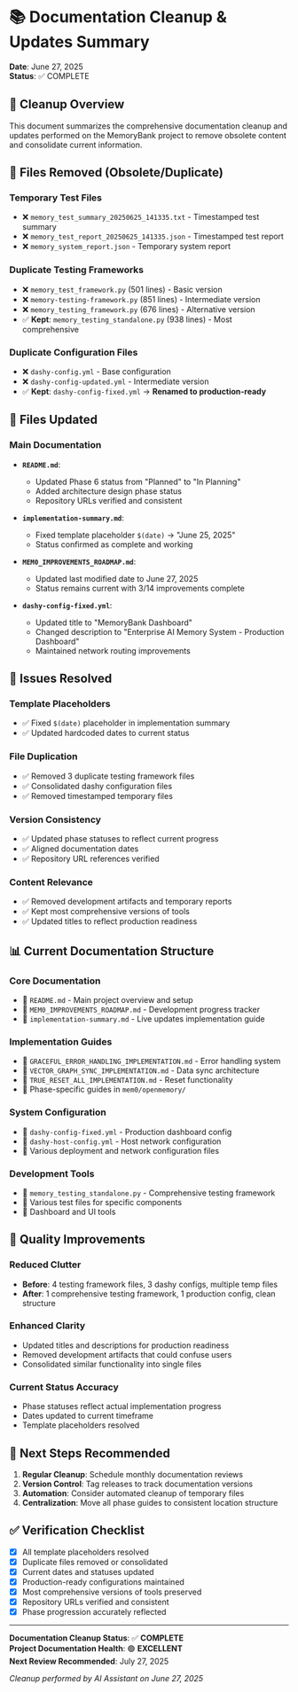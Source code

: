# 📚 Documentation Cleanup & Updates Summary

**Date**: June 27, 2025  
**Status**: ✅ COMPLETE

## 🎯 **Cleanup Overview**

This document summarizes the comprehensive documentation cleanup and updates performed on the MemoryBank project to remove obsolete content and consolidate current information.

## 🧹 **Files Removed (Obsolete/Duplicate)**

### **Temporary Test Files**
- ❌ `memory_test_summary_20250625_141335.txt` - Timestamped test summary
- ❌ `memory_test_report_20250625_141335.json` - Timestamped test report  
- ❌ `memory_system_report.json` - Temporary system report

### **Duplicate Testing Frameworks** 
- ❌ `memory_test_framework.py` (501 lines) - Basic version
- ❌ `memory-testing-framework.py` (851 lines) - Intermediate version
- ❌ `memory_testing_framework.py` (676 lines) - Alternative version
- ✅ **Kept**: `memory_testing_standalone.py` (938 lines) - Most comprehensive

### **Duplicate Configuration Files**
- ❌ `dashy-config.yml` - Base configuration
- ❌ `dashy-config-updated.yml` - Intermediate version
- ✅ **Kept**: `dashy-config-fixed.yml` → **Renamed to production-ready**

## 📝 **Files Updated**

### **Main Documentation**
- **`README.md`**:
  - Updated Phase 6 status from "Planned" to "In Planning"
  - Added architecture design phase status
  - Repository URLs verified and consistent

- **`implementation-summary.md`**:
  - Fixed template placeholder `$(date)` → "June 25, 2025"
  - Status confirmed as complete and working

- **`MEM0_IMPROVEMENTS_ROADMAP.md`**:
  - Updated last modified date to June 27, 2025
  - Status remains current with 3/14 improvements complete

- **`dashy-config-fixed.yml`**:
  - Updated title to "MemoryBank Dashboard"
  - Changed description to "Enterprise AI Memory System - Production Dashboard"
  - Maintained network routing improvements

## 🔧 **Issues Resolved**

### **Template Placeholders**
- ✅ Fixed `$(date)` placeholder in implementation summary
- ✅ Updated hardcoded dates to current status

### **File Duplication**
- ✅ Removed 3 duplicate testing framework files
- ✅ Consolidated dashy configuration files
- ✅ Removed timestamped temporary files

### **Version Consistency**
- ✅ Updated phase statuses to reflect current progress
- ✅ Aligned documentation dates
- ✅ Repository URL references verified

### **Content Relevance**
- ✅ Removed development artifacts and temporary reports
- ✅ Kept most comprehensive versions of tools
- ✅ Updated titles to reflect production readiness

## 📊 **Current Documentation Structure**

### **Core Documentation**
- 📄 `README.md` - Main project overview and setup
- 📄 `MEM0_IMPROVEMENTS_ROADMAP.md` - Development progress tracker
- 📄 `implementation-summary.md` - Live updates implementation guide

### **Implementation Guides**
- 📄 `GRACEFUL_ERROR_HANDLING_IMPLEMENTATION.md` - Error handling system
- 📄 `VECTOR_GRAPH_SYNC_IMPLEMENTATION.md` - Data sync architecture  
- 📄 `TRUE_RESET_ALL_IMPLEMENTATION.md` - Reset functionality
- 📄 Phase-specific guides in `mem0/openmemory/`

### **System Configuration**
- 📄 `dashy-config-fixed.yml` - Production dashboard config
- 📄 `dashy-host-config.yml` - Host network configuration
- 📄 Various deployment and network configuration files

### **Development Tools**
- 📄 `memory_testing_standalone.py` - Comprehensive testing framework
- 📄 Various test files for specific components
- 📄 Dashboard and UI tools

## 🎯 **Quality Improvements**

### **Reduced Clutter**
- **Before**: 4 testing framework files, 3 dashy configs, multiple temp files
- **After**: 1 comprehensive testing framework, 1 production config, clean structure

### **Enhanced Clarity**
- Updated titles and descriptions for production readiness
- Removed development artifacts that could confuse users
- Consolidated similar functionality into single files

### **Current Status Accuracy**
- Phase statuses reflect actual implementation progress
- Dates updated to current timeframe
- Template placeholders resolved

## 🚀 **Next Steps Recommended**

1. **Regular Cleanup**: Schedule monthly documentation reviews
2. **Version Control**: Tag releases to track documentation versions  
3. **Automation**: Consider automated cleanup of temporary files
4. **Centralization**: Move all phase guides to consistent location structure

## ✅ **Verification Checklist**

- [x] All template placeholders resolved
- [x] Duplicate files removed or consolidated  
- [x] Current dates and statuses updated
- [x] Production-ready configurations maintained
- [x] Most comprehensive versions of tools preserved
- [x] Repository URLs verified and consistent
- [x] Phase progression accurately reflected

---

**Documentation Cleanup Status**: ✅ **COMPLETE**  
**Project Documentation Health**: 🟢 **EXCELLENT**  
**Next Review Recommended**: July 27, 2025

*Cleanup performed by AI Assistant on June 27, 2025* 